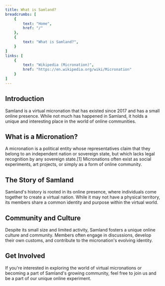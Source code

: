 ```yaml
---
title: What is Samland?
breadcrumbs: [
    {
        text: "Home",
        href: "/"
    },
    {
        text: "What is Samland?",
    }
]
links: [
    {
        text: "Wikipedia (Micronation)",
        href: "https://en.wikipedia.org/wiki/Micronation"
    }
]
---
```


## Introduction

Samland is a virtual micronation that has existed since 2017 and has a small online presence. While not much has happened in Samland, it holds a unique and interesting place in the world of online communities.

## What is a Micronation?

A micronation is a political entity whose representatives claim that they belong to an independent nation or sovereign state, but which lacks legal recognition by any sovereign state.[1] Micronations often exist as social experiments, art projects, or simply as a form of online community.

## The Story of Samland

Samland's history is rooted in its online presence, where individuals come together to create a virtual nation. While it may not have a physical territory, its members share a common identity and purpose within the virtual world.

## Community and Culture

Despite its small size and limited activity, Samland fosters a unique online culture and community. Members often engage in discussions, develop their own customs, and contribute to the micronation's evolving identity.

## Get Involved

If you're interested in exploring the world of virtual micronations or becoming a part of Samland's growing community, feel free to join us and be a part of our unique online experiment.
